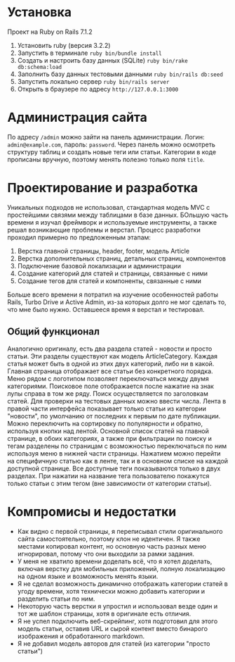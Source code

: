 # Установка

Проект на Ruby on Rails 7.1.2

1. Установить ruby (версия 3.2.2)
2. Запустить в терминале `ruby bin/bundle install`
3. Создать и настроить базу данных (SQLite) `ruby bin/rake db:schema:load`
4. Заполнить базу данных тестовыми данными `ruby bin/rails db:seed`
5. Запустить локально сервер `ruby bin/rails server`
6. Открыть в браузере по адресу `http://127.0.0.1:3000`

# Администрация сайта

По адресу `/admin` можно зайти на панель администрации. Логин: `admin@example.com`, пароль: `password`. Через панель можно осмотреть структуру таблиц и создать новые теги или статьи. Категории в коде прописаны вручную, поэтому менять полезно только поля `title`.

# Проектирование и разработка

Уникальных подходов не использовал, стандартная модель MVC с простейшими связями между таблицами в базе данных. БОльшую часть времени я изучал фреймворк и используемые инструменты, а также решал возникающие проблемы и верстал. Процесс разработки проходил примерно по предложенным этапам:

1. Верстка главной страницы, header, footer, модель Article
2. Верстка дополнительных страниц, детальных страниц, компонентов
3. Подключение базовой локализации и администрации
4. Создание категорий для статей и страницы, связанные с ними
5. Создание тегов для статей и компоненты, связанные с ними

Больше всего времени я потратил на изучение особенностей работы Rails, Turbo Drive и Active Admin, из-за которых долго не мог сделать то, что мне было нужно. Оставшееся время я верстал и тестировал.

## Общий функционал

Аналогично оригиналу, есть два раздела статей - новости и просто статьи. Эти разделы существуют как модель ArticleCategory. Каждая статья может быть в одной из этих двух категорий, либо ни в какой. Главная страница отображает все статьи без конкретного порядка. Меню рядом с логотипом позволяет переключаться между двумя категориями. Поисковое поле отображается после нажатие на знак лупы справа в том же ряду. Поиск осуществляется по заголовкам статей. Для проверки на тестовых данных можно ввести числа. Лента в правой части интерфейса показывает только статьи из категории "новости", по умолчанию от последних к первым по дате публикации. Можно переключить на сортировку по популярности и обратно, используя кнопки над лентой. Основной список статей на главной странице, в обоих категориях, а также при фильтрации по поиску и тегам разделены по страницам с возможностью переключаться по ним используя меню в нижней части страницы. Нажатием можно перейти на специфичную статью как в ленте, так и в основном списке на каждой доступной странице. Все доступные теги показываются только в двух разделах. При нажатии на название тега пользователю покажутся только статьи с этим тегом (вне зависимости от категории статьи).

# Компромисы и недостатки

- Как видно с первой страницы, я переписывал стили оригинального сайта самостоятельно, поэтому клон не идентичен. Я также местами копировал контент, но основную часть разных меню игнорировал, потому что они выходили за рамки задания.
- У меня не хватило времени доделать всё, что я хотел доделать, включая верстку для мобильных приложений, полную локализацию на одном языке и возможность менять языки.
- Я не сделал возможность динамично отображать категории статей в угоду времени, хотя технически можно добавить категории и разделить статьи по ним.
- Некоторую часть верстки я упростил и использовал везде один и тот же шаблон страницы, хотя в оригинале есть отличия.
- Я не успел подключить веб-скрейпинг, хотя подготовил для этого модель статьи, оставив URL и сырой контент вместо бинарого изображения и обработанного markdown.
- Я не добавил модель авторов для статей (из категории "просто статьи")
